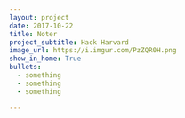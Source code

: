 ```yaml
---
layout: project
date: 2017-10-22
title: Noter
project_subtitle: Hack Harvard
image_url: https://i.imgur.com/PzZQR0H.png
show_in_home: True
bullets:
  - something
  - something
  - something

---
```

